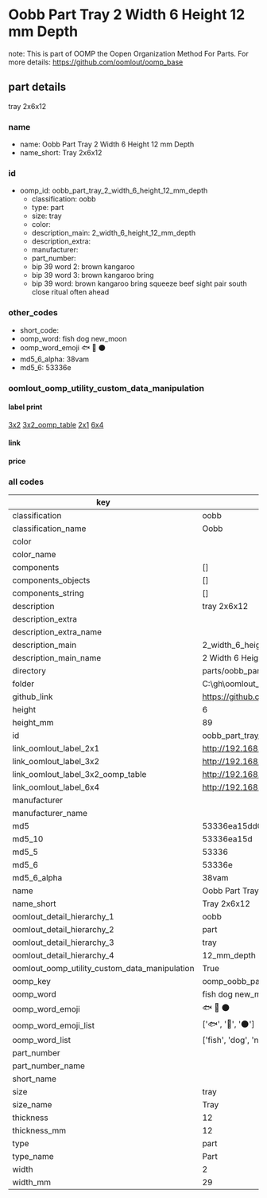 # Oobb Part Tray 2 Width 6 Height 12 mm Depth  

note: This is part of OOMP the Oopen Organization Method For Parts. For more details: https://github.com/oomlout/oomp_base

##  part details
  



tray 2x6x12



### name
* name: Oobb Part Tray 2 Width 6 Height 12 mm Depth
* name_short: Tray 2x6x12 
### id
* oomp_id: oobb_part_tray_2_width_6_height_12_mm_depth
  * classification: oobb
  * type: part
  * size: tray
  * color: 
  * description_main: 2_width_6_height_12_mm_depth
  * description_extra: 
  * manufacturer: 
  * part_number: 
  * bip 39 word 2: brown kangaroo
  * bip 39 word 3: brown kangaroo bring
  * bip 39 word: brown kangaroo bring squeeze beef sight pair south close ritual often ahead

### other_codes
* short_code: 
* oomp_word: fish dog new_moon
* oomp_word_emoji :fish: :dog: :new_moon:
* md5_6_alpha: 38vam
* md5_6: 53336e






### oomlout_oomp_utility_custom_data_manipulation
#### label print
[3x2](http://192.168.1.245:1112/?label=oomp%2038vam)
[3x2_oomp_table](http://192.168.1.108:1112/?label=oomp%2038vam)
[2x1](http://192.168.1.242:1112/?label=oomp%2038vam)
[6x4](http://192.168.1.55:1112/?label=oomp%2038vam)    

#### link

                              

#### price







### all codes 
| key | value |  
| --- | --- |  
| classification | oobb |  
| classification_name | Oobb |  
| color |  |  
| color_name |  |  
| components | [] |  
| components_objects | [] |  
| components_string | [] |  
| description | tray 2x6x12 |  
| description_extra |  |  
| description_extra_name |  |  
| description_main | 2_width_6_height_12_mm_depth |  
| description_main_name | 2 Width 6 Height 12 mm Depth |  
| directory | parts/oobb_part_tray_2_width_6_height_12_mm_depth |  
| folder | C:\gh\oomlout_oobb_version_4_generated_parts\things\oobb_part_tray_2_width_6_height_12_mm_depth |  
| github_link | https://github.com/oomlout/oomlout_oomp_part_src/tree/main/parts/oobb_part_tray_2_width_6_height_12_mm_depth |  
| height | 6 |  
| height_mm | 89 |  
| id | oobb_part_tray_2_width_6_height_12_mm_depth |  
| link_oomlout_label_2x1 | http://192.168.1.242:1112/?label=oomp%2038vam |  
| link_oomlout_label_3x2 | http://192.168.1.245:1112/?label=oomp%2038vam |  
| link_oomlout_label_3x2_oomp_table | http://192.168.1.108:1112/?label=oomp%2038vam |  
| link_oomlout_label_6x4 | http://192.168.1.55:1112/?label=oomp%2038vam |  
| manufacturer |  |  
| manufacturer_name |  |  
| md5 | 53336ea15dd033e3208a0d38385e60e8 |  
| md5_10 | 53336ea15d |  
| md5_5 | 53336 |  
| md5_6 | 53336e |  
| md5_6_alpha | 38vam |  
| name | Oobb Part Tray 2 Width 6 Height 12 mm Depth |  
| name_short | Tray 2x6x12  |  
| oomlout_detail_hierarchy_1 | oobb |  
| oomlout_detail_hierarchy_2 | part |  
| oomlout_detail_hierarchy_3 | tray |  
| oomlout_detail_hierarchy_4 | 12_mm_depth |  
| oomlout_oomp_utility_custom_data_manipulation | True |  
| oomp_key | oomp_oobb_part_tray_2_width_6_height_12_mm_depth |  
| oomp_word | fish dog new_moon |  
| oomp_word_emoji | :fish: :dog: :new_moon: |  
| oomp_word_emoji_list | [':fish:', ':dog:', ':new_moon:'] |  
| oomp_word_list | ['fish', 'dog', 'new_moon'] |  
| part_number |  |  
| part_number_name |  |  
| short_name |  |  
| size | tray |  
| size_name | Tray |  
| thickness | 12 |  
| thickness_mm | 12 |  
| type | part |  
| type_name | Part |  
| width | 2 |  
| width_mm | 29 |  
